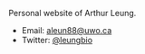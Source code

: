 Personal website of Arthur Leung. 
- Email: [aleun88@uwo.ca](mailto:aleun88@uwo.ca)
- Twitter: [@leungbio](https://twitter.com/leungbio)

